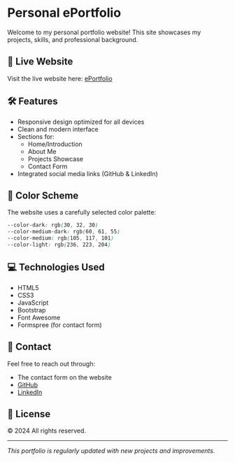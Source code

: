 # Personal ePortfolio

Welcome to my personal portfolio website! This site showcases my projects, skills, and professional background.

## 🔗 Live Website
Visit the live website here: [ePortfolio](https://suix0.github.io/ePortfolio/)

## 🛠️ Features
- Responsive design optimized for all devices
- Clean and modern interface
- Sections for:
  - Home/Introduction
  - About Me
  - Projects Showcase
  - Contact Form
- Integrated social media links (GitHub & LinkedIn)

## 🎨 Color Scheme
The website uses a carefully selected color palette:
```css
--color-dark: rgb(30, 32, 30)
--color-medium-dark: rgb(60, 61, 55)
--color-medium: rgb(105, 117, 101)
--color-light: rgb(236, 223, 204)
```

## 💻 Technologies Used
- HTML5
- CSS3
- JavaScript
- Bootstrap
- Font Awesome
- Formspree (for contact form)

## 📝 Contact
Feel free to reach out through:
- The contact form on the website
- [GitHub](https://github.com/Suix0)
- [LinkedIn](https://linkedin.com/in/your-username)

## 📄 License
© 2024 All rights reserved.

---
*This portfolio is regularly updated with new projects and improvements.*
